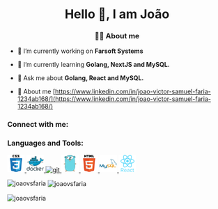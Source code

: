 <h1 align="center">Hello 👋, I am João</h1>
<h3 align="center"> 👨‍🎓 About me</h3>

- 🔭 I’m currently working on **Farsoft Systems**

- 🌱 I’m currently learning **Golang, NextJS and MySQL.**

- 💬 Ask me about **Golang, React and MySQL.**

- 📄 About me [https://www.linkedin.com/in/joao-victor-samuel-faria-1234ab168/](https://www.linkedin.com/in/joao-victor-samuel-faria-1234ab168/)

<h3 align="left">Connect with me:</h3>
<p align="left">
</p>

<h3 align="left">Languages and Tools:</h3>
<p align="left"> <a href="https://www.w3schools.com/css/" target="_blank" rel="noreferrer"> <img src="https://raw.githubusercontent.com/devicons/devicon/master/icons/css3/css3-original-wordmark.svg" alt="css3" width="40" height="40"/> </a> <a href="https://www.docker.com/" target="_blank" rel="noreferrer"> <img src="https://raw.githubusercontent.com/devicons/devicon/master/icons/docker/docker-original-wordmark.svg" alt="docker" width="40" height="40"/> </a> <a href="https://git-scm.com/" target="_blank" rel="noreferrer"> <img src="https://www.vectorlogo.zone/logos/git-scm/git-scm-icon.svg" alt="git" width="40" height="40"/> </a> <a href="https://golang.org" target="_blank" rel="noreferrer"> <img src="https://raw.githubusercontent.com/devicons/devicon/master/icons/go/go-original.svg" alt="go" width="40" height="40"/> </a> <a href="https://www.w3.org/html/" target="_blank" rel="noreferrer"> <img src="https://raw.githubusercontent.com/devicons/devicon/master/icons/html5/html5-original-wordmark.svg" alt="html5" width="40" height="40"/> </a> <a href="https://www.mysql.com/" target="_blank" rel="noreferrer"> <img src="https://raw.githubusercontent.com/devicons/devicon/master/icons/mysql/mysql-original-wordmark.svg" alt="mysql" width="40" height="40"/> </a> <a href="https://reactjs.org/" target="_blank" rel="noreferrer"> <img src="https://raw.githubusercontent.com/devicons/devicon/master/icons/react/react-original-wordmark.svg" alt="react" width="40" height="40"/> </a> </p>

<p><img align="left" src="https://github-readme-stats.vercel.app/api/top-langs?username=joaovsfaria&show_icons=true&theme=dark&locale=en&layout=compact" alt="joaovsfaria" /></p>

<p>&nbsp;<img align="center" src="https://github-readme-stats.vercel.app/api?username=joaovsfaria&show_icons=true&theme=dark&locale=en" alt="joaovsfaria" /></p>

<p><img align="center" src="https://github-readme-streak-stats.herokuapp.com/?user=joaovsfaria&theme=dark" alt="joaovsfaria" /></p>
